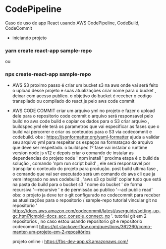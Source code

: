 # CodePipeline
 Caso de uso de app React usando AWS CodePipeline, CodeBuild, CodeCommit

 - iniciando projeto

 ### yarn create react-app sample-repo
 ou
 ### npx create-react-app sample-repo

- AWS S3
proximo passo é criar um bucket s3 na aws onde vai será feito o upload desse projeto e suas atualizações
criar nome para o bucket , deixar com acesso publico.
o objetivo do bucket é receber o codigo transpilado ou compilado do react.js  pelo aws code commit

- AWS CODE COMMIT
  criar um arquivo yml no projeto e fazer o upload dele para  o repositorio code commit o arquivo será responsavel pelo build  no aws code build e copiar os dados para o S3
  criar arquivo , buildspec.yml  ele terá os parametros que vai especificar as fases que o build vai percorrer e criar os conteudos para o S3 via codecommit e codebuild.    obs : https://jsonformatter.org/yaml-formatter  ajuda a validar seu arquivo yml para respeitar os espaços na formataçao do arquivo que deve ser respeitado.
  o buildspec 1º fase vai instalar o runtime version node js v12 e depois criar o comando de instalar as dependencias do projeto node ' npm install ' 
  proxima etapa é o build da solução , comando 'npm run script build'  , ele será responsavel por transpilar o conteudo do projeto para produção.
  post build ultima fase , o comando que vai ser executado será um comando do aws cli que ja vem integrado no aws codebuild , 'aws s3 cp build'  copiar tudo que está na pasta do build para o bucket s3 ' nome do bucket  ' de forma recursiva '--recursive '  e de permissão ao publico '--acl public read'
  obs: o projeto ja deve ter o git configurado no codecommit para receber as atualizações  para o  repositorio / sample-repo 
  tutorial vincular git no repositorio ' https://docs.aws.amazon.com/codecommit/latest/userguide/setting-up-gc.html?icmpid=docs_acc_console_connect_np '.
  tutorial git em 2 repositorios , no caso estou usando repositorio git e repositorio codecommit
  https://pt.stackoverflow.com/questions/362260/como-manter-um-projeto-em-2-repositórios

  projeto online : https://fbs-dev-app.s3.amazonaws.com/


  